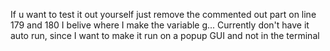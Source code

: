 If u want to test it out yourself just remove the commented out part on line 179 and 180 I belive where I make the variable g... Currently don't have it auto run,
since I want to make it run on a popup GUI and not in the terminal
